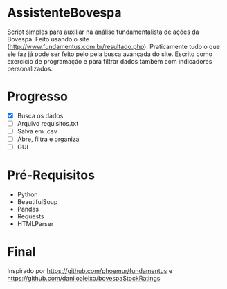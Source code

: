 # AssistenteBovespa
Script simples para auxiliar na análise fundamentalista de ações da Bovespa. Feito usando o site (http://www.fundamentus.com.br/resultado.php). Praticamente tudo o que ele faz já pode ser feito pelo pela busca avançada do site. Escrito como exercício de programação e para filtrar dados também com indicadores personalizados.
# Progresso
- [x] Busca os dados
- [ ] Arquivo requisitos.txt
- [ ] Salva em .csv
- [ ] Abre, filtra e organiza
- [ ] GUI
# Pré-Requisitos
- Python
- BeautifulSoup
- Pandas
- Requests
- HTMLParser
# Final
Inspirado por https://github.com/phoemur/fundamentus e https://github.com/daniloaleixo/bovespaStockRatings
